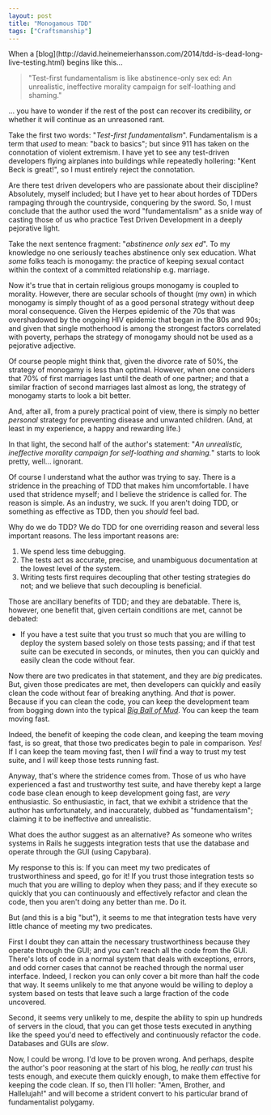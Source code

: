 ```yaml
---
layout: post
title: "Monogamous TDD"
tags: ["Craftsmanship"]
---
```

<meta http-equiv="refresh" content="3; url=http://blog.8thlight.com/uncle-bob/2014/04/25/MonogamousTDD.html" />
When a [blog](http://david.heinemeierhansson.com/2014/tdd-is-dead-long-live-testing.html) begins like this...

>"Test-first fundamentalism is like abstinence-only sex ed: An unrealistic, ineffective morality campaign for self-loathing and shaming."

... you have to wonder if the rest of the post can recover its credibility, or whether it will continue as an unreasoned rant.

Take the first two words: "_Test-first fundamentalism_".  Fundamentalism is a term that _used_ to mean: "back to basics"; but since 911 has taken on the connotation of violent extremism.  I have yet to see any test-driven developers flying airplanes into buildings while repeatedly hollering: "Kent Beck is great!", so I must entirely reject the connotation.  

Are there test driven developers who are passionate about their discipline?  Absolutely, myself included; but I have yet to hear about hordes of TDDers rampaging through the countryside, conquering by the sword.  So, I must conclude that the author used the word "fundamentalism" as a snide way of casting those of us who practice Test Driven Development in a deeply pejorative light.

Take the next sentence fragment: "_abstinence only sex ed_".  To my knowledge no one seriously teaches abstinence only sex education.  What _some_ folks teach is monogamy: the practice of keeping sexual contact within the context of a committed relationship e.g. marriage.  

Now it's true that in certain religious groups monogamy is coupled to morality.  However, there are secular schools of thought (my own) in which monogamy is simply thought of as a good personal strategy without deep moral consequence.  Given the Herpes epidemic of the 70s that was overshadowed by the ongoing HIV epidemic that began in the 80s and 90s; and given that single motherhood is among the strongest factors correlated with poverty, perhaps the strategy of monogamy should not be used as a pejorative adjective.

Of course people might think that, given the divorce rate of 50%, the strategy of monogamy is less than optimal. However, when one considers that 70% of first marriages last until the death of one partner; and that a similar fraction of second marriages last almost as long, the strategy of monogamy starts to look a bit better. 

And, after all, from a purely practical point of view, there is simply no better _personal_ strategy for preventing disease and unwanted children.  (And, at least in my experience, a happy and rewarding life.)

In that light, the second half of the author's statement: "_An unrealistic, ineffective morality campaign for self-loathing and shaming._" starts to look pretty, well... ignorant.

Of course I understand what the author was trying to say.  There is a stridence in the preaching of TDD that makes him uncomfortable.  I have used that stridence myself; and I believe the stridence is called for.  The reason is simple.  As an industry, we suck.  If you aren't doing TDD, or something as effective as TDD, then you _should_ feel bad.

Why do we do TDD?  We do TDD for one overriding reason and several less important reasons.  The less important reasons are:

1. We spend less time debugging. 
2. The tests act as accurate, precise, and unambiguous documentation at the lowest level of the system.
3. Writing tests first requires decoupling that other testing strategies do not; and we believe that such decoupling is beneficial.

Those are ancillary benefits of TDD; and they are debatable.  There is, however, one benefit that, given certain conditions are met, cannot be debated:

* If you have a test suite that you trust so much that you are willing to deploy the system based solely on those tests passing; and if that test suite can be executed in seconds, or minutes, then you can quickly and easily clean the code without fear.

Now there are two predicates in that statement, and they are _big_ predicates.  But, given those predicates are met, then developers can quickly and easily clean the code without fear of breaking anything.  And _that_ is power.  Because if you can clean the code, you can keep the development team from bogging down into the typical [_Big Ball of Mud_](http://en.wikipedia.org/wiki/Big_ball_of_mud).  You can keep the team moving fast.

Indeed, the benefit of keeping the code clean, and keeping the team moving fast, is so great, that those two predicates begin to pale in comparison.  _Yes!_ If I can keep the team moving fast, then I _will_ find a way to trust my test suite, and I _will_ keep those tests running fast.

Anyway, that's where the stridence comes from.  Those of us who have experienced a fast and trustworthy test suite, and have thereby kept a large code base clean enough to keep development going fast, are _very_ enthusiastic.  So enthusiastic, in fact, that we exhibit a stridence that the author has unfortunately, and inaccurately, dubbed  as "fundamentalism"; claiming it to be ineffective and unrealistic.

What does the author suggest as an alternative?  As someone who writes systems in Rails he suggests integration tests that use the database and operate through the GUI (using Capybara).  

My response to this is: If you can meet my two predicates of trustworthiness and speed, go for it!  If you trust those integration tests so much that you are willing to deploy when they pass; and if they execute so quickly that you can continuously and effectively refactor and clean the code, then you aren't doing any better than me.  Do it. 

But (and this is a big "but"), it seems to me that integration tests have very little chance of meeting my two predicates.  

First I doubt they can attain the necessary trustworthiness because they operate through the GUI; and you can't reach all the code from the GUI.  There's lots of code in a normal system that deals with exceptions, errors, and odd corner cases that cannot be reached through the normal user interface.  Indeed, I reckon you can only cover a bit more than half the code that way.  It seems unlikely to me that anyone would be willing to deploy a system based on tests that leave such a large fraction of the code uncovered.  

Second, it seems very unlikely to me, despite the ability to spin up hundreds of servers in the cloud, that you can get those tests executed in anything like the speed you'd need to effectively and continuously refactor the code. Databases and GUIs are _slow_. 

Now, I could be wrong.  I'd love to be proven wrong.  And perhaps, despite the author's poor reasoning at the start of his blog, he _really can_ trust his tests enough, and execute them quickly enough, to make them effective for keeping the code clean.  If so, then I'll holler: "Amen, Brother, and Hallelujah!" and will become a strident convert to his particular brand of fundamentalist polygamy.






